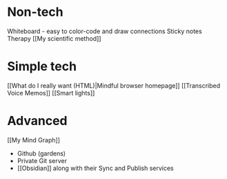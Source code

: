 # Non-tech

Whiteboard - easy to color-code and draw connections
Sticky notes
Therapy
[[My scientific method]]

# Simple tech

[[What do I really want (HTML)|Mindful browser homepage]]
[[Transcribed Voice Memos]]
[[Smart lights]]

# Advanced

[[My Mind Graph]]
* Github (gardens)
* Private Git server
* [[Obsidian]] along with their Sync and Publish services
